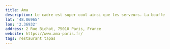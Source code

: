 ```yaml
---
title: Ama
description: Le cadre est super cool ainsi que les serveurs. La bouffe est très bonne, faudrait pas plus cher mais très bonne adresse ! Le bar-à-vin est un poil cher.
lat: '48.86965'
lon: '2.36932'
address: 2 Rue Bichat, 75010 Paris, France
website: https://www.ama-paris.fr/
tags: restaurant tapas
---
```

